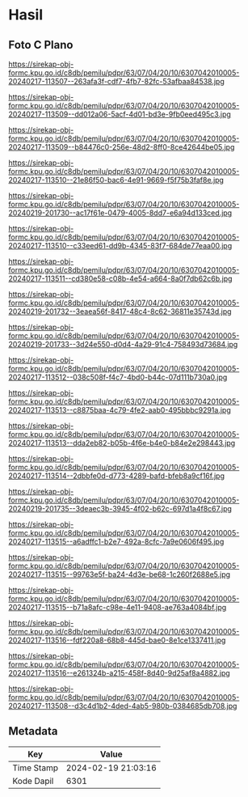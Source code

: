 # Hasil

## Foto C Plano

https://sirekap-obj-formc.kpu.go.id/c8db/pemilu/pdpr/63/07/04/20/10/6307042010005-20240217-113507--263afa3f-cdf7-4fb7-82fc-53afbaa84538.jpg

https://sirekap-obj-formc.kpu.go.id/c8db/pemilu/pdpr/63/07/04/20/10/6307042010005-20240217-113509--dd012a06-5acf-4d01-bd3e-9fb0eed495c3.jpg

https://sirekap-obj-formc.kpu.go.id/c8db/pemilu/pdpr/63/07/04/20/10/6307042010005-20240217-113509--b84476c0-256e-48d2-8ff0-8ce42644be05.jpg

https://sirekap-obj-formc.kpu.go.id/c8db/pemilu/pdpr/63/07/04/20/10/6307042010005-20240217-113510--21e86f50-bac6-4e91-9669-f5f75b3faf8e.jpg

https://sirekap-obj-formc.kpu.go.id/c8db/pemilu/pdpr/63/07/04/20/10/6307042010005-20240219-201730--ac17f61e-0479-4005-8dd7-e6a94d133ced.jpg

https://sirekap-obj-formc.kpu.go.id/c8db/pemilu/pdpr/63/07/04/20/10/6307042010005-20240217-113510--c33eed61-dd9b-4345-83f7-684de77eaa00.jpg

https://sirekap-obj-formc.kpu.go.id/c8db/pemilu/pdpr/63/07/04/20/10/6307042010005-20240217-113511--cd380e58-c08b-4e54-a664-8a0f7db62c6b.jpg

https://sirekap-obj-formc.kpu.go.id/c8db/pemilu/pdpr/63/07/04/20/10/6307042010005-20240219-201732--3eaea56f-8417-48c4-8c62-36811e35743d.jpg

https://sirekap-obj-formc.kpu.go.id/c8db/pemilu/pdpr/63/07/04/20/10/6307042010005-20240219-201733--3d24e550-d0d4-4a29-91c4-758493d73684.jpg

https://sirekap-obj-formc.kpu.go.id/c8db/pemilu/pdpr/63/07/04/20/10/6307042010005-20240217-113512--038c508f-f4c7-4bd0-b44c-07d111b730a0.jpg

https://sirekap-obj-formc.kpu.go.id/c8db/pemilu/pdpr/63/07/04/20/10/6307042010005-20240217-113513--c8875baa-4c79-4fe2-aab0-495bbbc9291a.jpg

https://sirekap-obj-formc.kpu.go.id/c8db/pemilu/pdpr/63/07/04/20/10/6307042010005-20240217-113513--dda2eb82-b05b-4f6e-b4e0-b84e2e298443.jpg

https://sirekap-obj-formc.kpu.go.id/c8db/pemilu/pdpr/63/07/04/20/10/6307042010005-20240217-113514--2dbbfe0d-d773-4289-bafd-bfeb8a9cf16f.jpg

https://sirekap-obj-formc.kpu.go.id/c8db/pemilu/pdpr/63/07/04/20/10/6307042010005-20240219-201735--3deaec3b-3945-4f02-b62c-697d1a4f8c67.jpg

https://sirekap-obj-formc.kpu.go.id/c8db/pemilu/pdpr/63/07/04/20/10/6307042010005-20240217-113515--a6adffc1-b2e7-492a-8cfc-7a9e0606f495.jpg

https://sirekap-obj-formc.kpu.go.id/c8db/pemilu/pdpr/63/07/04/20/10/6307042010005-20240217-113515--99763e5f-ba24-4d3e-be68-1c260f2688e5.jpg

https://sirekap-obj-formc.kpu.go.id/c8db/pemilu/pdpr/63/07/04/20/10/6307042010005-20240217-113515--b71a8afc-c98e-4e11-9408-ae763a4084bf.jpg

https://sirekap-obj-formc.kpu.go.id/c8db/pemilu/pdpr/63/07/04/20/10/6307042010005-20240217-113516--fdf220a8-68b8-445d-bae0-8e1ce1337411.jpg

https://sirekap-obj-formc.kpu.go.id/c8db/pemilu/pdpr/63/07/04/20/10/6307042010005-20240217-113516--e261324b-a215-458f-8d40-9d25af8a4882.jpg

https://sirekap-obj-formc.kpu.go.id/c8db/pemilu/pdpr/63/07/04/20/10/6307042010005-20240217-113508--d3c4d1b2-4ded-4ab5-980b-0384685db708.jpg


## Metadata

| Key        | Value               |
| ---------- | ------------------- |
| Time Stamp | 2024-02-19 21:03:16 |
| Kode Dapil | 6301                |



